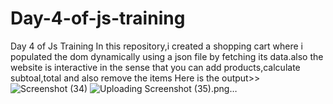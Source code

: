 # Day-4-of-js-training
Day 4 of Js Training
In this repository,i created a shopping cart where i populated the dom dynamically using a json file by fetching its data.also the website is interactive in the sense that you can add products,calculate subtoal,total and also remove the items
Here is the output>>
![Screenshot (34)](https://github.com/user-attachments/assets/e4ad83e2-fa10-4f81-8b91-f9057f813fe5)
![Uploading Screenshot (35).png…]()
